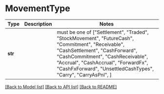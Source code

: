 # MovementType

Type | Description | Notes
------------- | ------------- | -------------
**str** |  |  must be one of ["Settlement", "Traded", "StockMovement", "FutureCash", "Commitment", "Receivable", "CashSettlement", "CashForward", "CashCommitment", "CashReceivable", "Accrual", "CashAccrual", "ForwardFx", "CashFxForward", "UnsettledCashTypes", "Carry", "CarryAsPnl", ]

[[Back to Model list]](../README.md#documentation-for-models) [[Back to API list]](../README.md#documentation-for-api-endpoints) [[Back to README]](../README.md)


